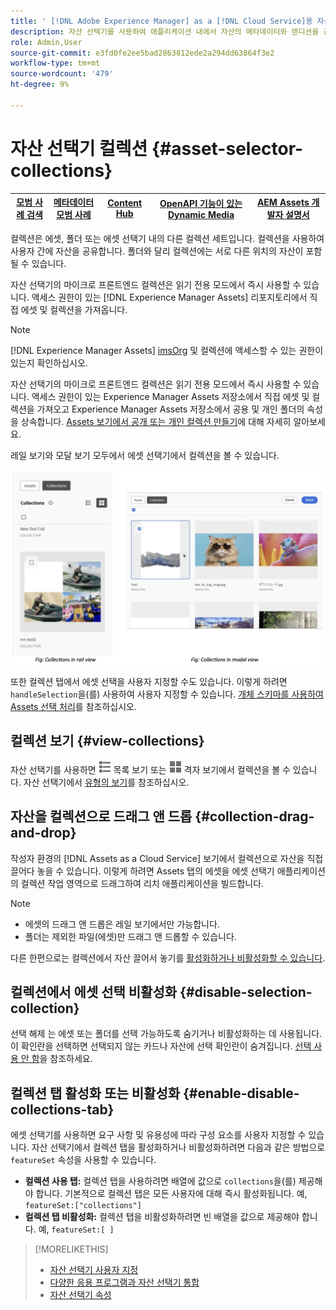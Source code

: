 ```yaml
---
title: ' [!DNL Adobe Experience Manager] as a [!DNL Cloud Service]용 자산 선택기'
description: 자산 선택기를 사용하여 애플리케이션 내에서 자산의 메타데이터와 렌디션을 검색하고 찾을 수 있습니다.
role: Admin,User
source-git-commit: e3fd0fe2ee5bad2863812ede2a294dd63864f3e2
workflow-type: tm+mt
source-wordcount: '479'
ht-degree: 9%

---
```



# 자산 선택기 컬렉션 {#asset-selector-collections}

| [모범 사례 검색](/help/assets/search-best-practices.md) | [메타데이터 모범 사례](/help/assets/metadata-best-practices.md) | [Content Hub](/help/assets/product-overview.md) | [OpenAPI 기능이 있는 Dynamic Media](/help/assets/dynamic-media-open-apis-overview.md) | [AEM Assets 개발자 설명서](https://developer.adobe.com/experience-cloud/experience-manager-apis/) |
| ------------- | --------------------------- |---------|----|-----|

컬렉션은 에셋, 폴더 또는 에셋 선택기 내의 다른 컬렉션 세트입니다. 컬렉션을 사용하여 사용자 간에 자산을 공유합니다. 폴더와 달리 컬렉션에는 서로 다른 위치의 자산이 포함될 수 있습니다.

자산 선택기의 마이크로 프론트엔드 컬렉션은 읽기 전용 모드에서 즉시 사용할 수 있습니다. 액세스 권한이 있는 [!DNL Experience Manager Assets] 리포지토리에서 직접 에셋 및 컬렉션을 가져옵니다.

>[!NOTE]
>
>[!DNL Experience Manager Assets] [imsOrg](/help/assets/asset-selector-properties.md) 및 컬렉션에 액세스할 수 있는 권한이 있는지 확인하십시오.

자산 선택기의 마이크로 프론트엔드 컬렉션은 읽기 전용 모드에서 즉시 사용할 수 있습니다. 액세스 권한이 있는 Experience Manager Assets 저장소에서 직접 에셋 및 컬렉션을 가져오고 Experience Manager Assets 저장소에서 공용 및 개인 폴더의 속성을 상속합니다. [Assets 보기에서 공개 또는 개인 컬렉션 만들기](/help/assets/manage-collections-assets-view.md#create-collection)에 대해 자세히 알아보세요.

레일 보기와 모달 보기 모두에서 에셋 선택기에서 컬렉션을 볼 수 있습니다.

![레일 보기의 컬렉션](assets/collections-rail-modal-view.png)

<!--
Additionally, you can [customize](/help/assets/asset-selector-customization.md) the `featureSet` property to enable or disable collections in Asset Selector. See [enable or disable Collections tab](#enable-disable-collections-tab).-->

또한 컬렉션 탭에서 에셋 선택을 사용자 지정할 수도 있습니다. 이렇게 하려면 `handleSelection`을(를) 사용하여 사용자 지정할 수 있습니다. [개체 스키마를 사용하여 Assets 선택 처리](/help/assets/asset-selector-customization.md#handling-selection)를 참조하십시오.

## 컬렉션 보기 {#view-collections}

자산 선택기를 사용하면 ![목록 보기](assets/do-not-localize/list-view.png) 목록 보기 또는 ![격자 보기](assets/do-not-localize/grid-view.png) 격자 보기에서 컬렉션을 볼 수 있습니다. 자산 선택기에서 [유형의 보기](overview-asset-selector.md#types-of-view)를 참조하십시오.

## 자산을 컬렉션으로 드래그 앤 드롭 {#collection-drag-and-drop}

작성자 환경의 [!DNL Assets as a Cloud Service] 보기에서 컬렉션으로 자산을 직접 끌어다 놓을 수 있습니다. 이렇게 하려면 Assets 탭의 에셋을 에셋 선택기 애플리케이션의 컬렉션 작업 영역으로 드래그하여 리치 애플리케이션을 빌드합니다.

>[!NOTE]
>
>* 에셋의 드래그 앤 드롭은 레일 보기에서만 가능합니다.
>* 폴더는 제외한 파일(에셋)만 드래그 앤 드롭할 수 있습니다.

다른 한편으로는 컬렉션에서 자산 끌어서 놓기를 [활성화하거나 비활성화할 수 있습니다](asset-selector-customization.md#enable-disable-drag-and-drop).

## 컬렉션에서 에셋 선택 비활성화 {#disable-selection-collection}

선택 해제 는 에셋 또는 폴더를 선택 가능하도록 숨기거나 비활성화하는 데 사용됩니다. 이 확인란을 선택하면 선택되지 않는 카드나 자산에 선택 확인란이 숨겨집니다. [선택 사용 안 함](/help/assets/asset-selector-customization.md#disable-selection)을 참조하세요.

## 컬렉션 탭 활성화 또는 비활성화 {#enable-disable-collections-tab}

에셋 선택기를 사용하면 요구 사항 및 유용성에 따라 구성 요소를 사용자 지정할 수 있습니다. 자산 선택기에서 컬렉션 탭을 활성화하거나 비활성화하려면 다음과 같은 방법으로 `featureSet` 속성을 사용할 수 있습니다.

* **컬렉션 사용 탭:** 컬렉션 탭을 사용하려면 배열에 값으로 `collections`을(를) 제공해야 합니다. 기본적으로 컬렉션 탭은 모든 사용자에 대해 즉시 활성화됩니다. 예, `featureSet:["collections"]`
* **컬렉션 탭 비활성화:** 컬렉션 탭을 비활성화하려면 빈 배열을 값으로 제공해야 합니다. 예, `featureSet:[ ]`

>[!MORELIKETHIS]
>
>* [자산 선택기 사용자 지정](/help/assets/asset-selector-customization.md)
>* [다양한 응용 프로그램과 자산 선택기 통합](/help/assets/integrate-asset-selector.md)
>* [자산 선택기 속성](/help/assets/asset-selector-properties.md)

